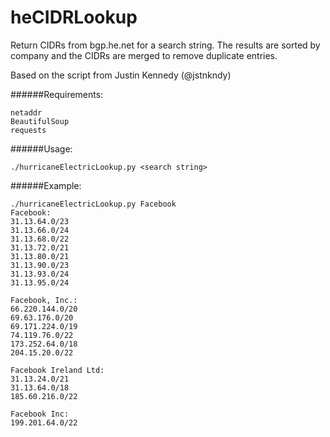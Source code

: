 # heCIDRLookup
Return CIDRs from bgp.he.net for a search string. The results are sorted by company and the CIDRs are merged to remove duplicate entries.

Based on the script from Justin Kennedy (@jstnkndy)

######Requirements:
```
netaddr
BeautifulSoup
requests
```
######Usage:
```
./hurricaneElectricLookup.py <search string>
```

######Example:
```
./hurricaneElectricLookup.py Facebook
Facebook:
31.13.64.0/23
31.13.66.0/24
31.13.68.0/22
31.13.72.0/21
31.13.80.0/21
31.13.90.0/23
31.13.93.0/24
31.13.95.0/24

Facebook, Inc.:
66.220.144.0/20
69.63.176.0/20
69.171.224.0/19
74.119.76.0/22
173.252.64.0/18
204.15.20.0/22

Facebook Ireland Ltd:
31.13.24.0/21
31.13.64.0/18
185.60.216.0/22

Facebook Inc:
199.201.64.0/22
```
